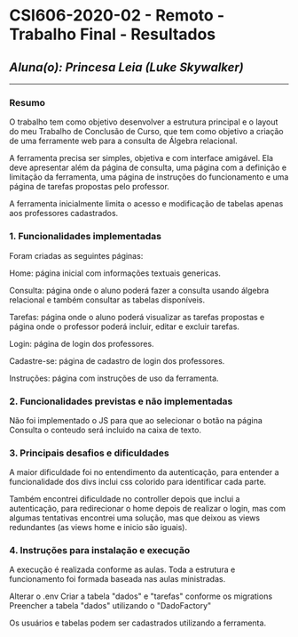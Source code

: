 # **CSI606-2020-02 - Remoto - Trabalho Final - Resultados**
## *Aluna(o): Princesa Leia (Luke Skywalker)*

--------------

<!-- Este documento tem como objetivo apresentar o projeto desenvolvido, considerando o que foi definido na proposta e o produto final. -->

### Resumo

  O trabalho tem como objetivo desenvolver a estrutura principal e o layout do meu Trabalho de Conclusão de Curso, que tem como objetivo a criação de uma ferramente web para a consulta de Álgebra relacional. 

  A ferramenta precisa ser simples, objetiva e com interface amigável. Ela deve apresentar além da página de consulta, uma página com a definição e limitação da ferramenta, uma página de instruções do funcionamento e uma página de tarefas propostas pelo professor.

  A ferramenta inicialmente limita o acesso e modificação de tabelas apenas aos professores cadastrados.  


### 1. Funcionalidades implementadas
  Foram criadas as seguintes páginas:

  Home: página inicial com informações textuais genericas.

  Consulta: página onde o aluno poderá fazer a consulta usando álgebra relacional e também consultar as tabelas disponíveis.

  Tarefas: página onde o aluno poderá visualizar as tarefas propostas e página onde o professor poderá incluir, editar e excluir tarefas.

  Login: página de login dos professores.

  Cadastre-se: página de cadastro de login dos professores.

  Instruções: página com instruções de uso da ferramenta.

  
### 2. Funcionalidades previstas e não implementadas
Não foi implementado o JS para que ao selecionar o botão na página Consulta o conteudo será incluido na caixa de texto.
### 3. Principais desafios e dificuldades
A maior dificuldade foi no entendimento da autenticação, para entender a funcionalidade dos divs inclui css colorido para identificar cada parte.

Também encontrei dificuldade no controller depois que inclui a autenticação, para redirecionar o home depois de realizar o login, mas com algumas tentativas encontrei uma solução, mas que deixou as views redundantes (as views home e inicio são iguais).

### 4. Instruções para instalação e execução
A execução é realizada conforme as aulas. Toda a estrutura e funcionamento foi formada baseada nas aulas ministradas.

Alterar o .env
Criar a tabela "dados" e "tarefas" conforme os migrations
Preencher a tabela "dados" utilizando o "DadoFactory"

Os usuários e tabelas podem ser cadastrados utilizando a ferramenta.


